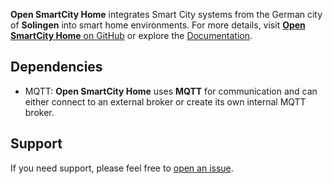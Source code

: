 **Open SmartCity Home** integrates Smart City systems from the German city of **Solingen** into smart home environments. For more details, visit [**Open SmartCity Home** on GitHub](https://github.com/Klingenstadt-Solingen/Open-SmartCity-Home/) or explore the [Documentation](https://github.com/Klingenstadt-Solingen/Open-SmartCity-Home/blob/development/README.md).

## Dependencies
- MQTT: **Open SmartCity Home** uses **MQTT** for communication and can either connect to an external broker or create its own internal MQTT broker.

## Support
If you need support, please feel free to [open an issue](https://github.com/Klingenstadt-Solingen/Open-SmartCity-Home/issues/new).
